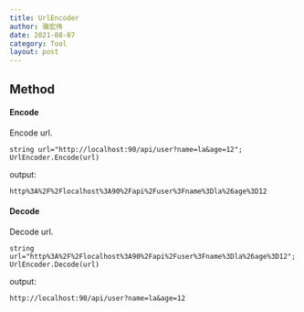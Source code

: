 ```yaml
---
title: UrlEncoder
author: 骆宏伟
date: 2021-08-07
category: Tool
layout: post
---
```


## Method

#### Encode
Encode url.
```
string url="http://localhost:90/api/user?name=la&age=12";
UrlEncoder.Encode(url)
```
output:
```
http%3A%2F%2Flocalhost%3A90%2Fapi%2Fuser%3Fname%3Dla%26age%3D12
```

#### Decode
Decode url.
```
string url="http%3A%2F%2Flocalhost%3A90%2Fapi%2Fuser%3Fname%3Dla%26age%3D12";
UrlEncoder.Decode(url)
```
output:
```
http://localhost:90/api/user?name=la&age=12
```